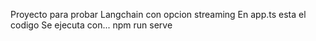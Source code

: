 Proyecto para probar Langchain con opcion streaming
En app.ts esta el codigo
Se ejecuta con...
npm run serve